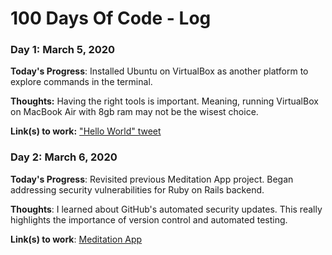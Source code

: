 # 100 Days Of Code - Log

### Day 1: March 5, 2020

**Today's Progress**: Installed Ubuntu on VirtualBox as another platform to explore commands in the terminal.

**Thoughts:** Having the right tools is important. Meaning, running VirtualBox on MacBook Air with 8gb ram may not be the wisest choice.

**Link(s) to work:** ["Hello World" tweet](https://twitter.com/geewey/status/1235582061345415171?s=20)

### Day 2: March 6, 2020

**Today's Progress**: Revisited previous Meditation App project. Began addressing security vulnerabilities for Ruby on Rails backend.

**Thoughts**: I learned about GitHub's automated security updates. This really highlights the importance of version control and automated testing.

**Link(s) to work**: [Meditation App](https://github.com/geewey/Mod-3-Project/)
